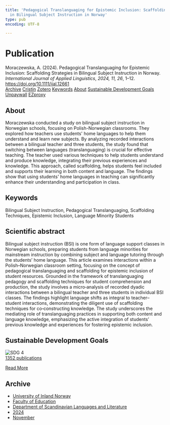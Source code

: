```yaml
---
title: 'Pedagogical Translanguaging for Epistemic Inclusion: Scaffolding Strategies
  in Bilingual Subject Instruction in Norway'
type: pub
encoding: UTF-8

---
```

<h1>Publication</h1>
<article id="csl-bib-container-UDWAXPTC" class="csl-bib-container">
  <div class="csl-bib-body"> <div class="csl-entry">Moraczewska, A. (2024). Pedagogical Translanguaging for Epistemic Inclusion: Scaffolding Strategies in Bilingual Subject Instruction in Norway. <i>International Journal of Applied Linguistics</i>, <i>2024, 11, 26</i>, 1–12. <a href="https://doi.org/10.1111/ijal.12661">https://doi.org/10.1111/ijal.12661</a></div> </div>
  <div class="csl-bib-buttons">
    <a href="#taxonomy-article-UDWAXPTC" alt="archive" class="csl-bib-button">Archive</a>
    <a href="https://app.cristin.no/results/show.jsf?id=2323736" alt="Cristin" class="csl-bib-button">Cristin</a>
    <a href="http://zotero.org/groups/5881554/items/UDWAXPTC" alt="Zotero" class="csl-bib-button">Zotero</a>
    <a href="#keywords-article-UDWAXPTC" alt="keywords" class="csl-bib-button">Keywords</a>
    <a href="#about-article-UDWAXPTC" alt="about_pub" class="csl-bib-button">About</a>
    <a href="#sdg-article-UDWAXPTC" alt="sdg" class="csl-bib-button">Sustainable Development Goals</a>
    <a href="https://doi.org/10.1111/ijal.12661" alt="Unpaywall" class="csl-bib-button">Unpaywall</a>
    <a href="https://doi.org/10.1111/ijal.12661" alt="EZproxy" class="csl-bib-button">EZproxy</a>
  </div>
  <div id="csl-bib-meta-container-UDWAXPTC"></div>
</article>
<div id="csl-bib-meta-UDWAXPTC" class="csl-bib-meta">
  <article id="about-article-UDWAXPTC" class="about_pub-article">
    <h1>About</h1>
    Moraczewska conducted a study on bilingual subject instruction in Norwegian schools, focusing on Polish-Norwegian classrooms. They explored how teachers use students' home languages to help them understand and learn new subjects. By analyzing recorded interactions between a bilingual teacher and three students, the study found that switching between languages (translanguaging) is crucial for effective teaching. The teacher used various techniques to help students understand and produce knowledge, integrating their previous experiences and knowledge. This approach, called scaffolding, helps students feel included and supports their learning in both content and language. The findings show that using students' home languages in teaching can significantly enhance their understanding and participation in class.
  </article>
  <article id="keywords-article-UDWAXPTC" class="keywords-article">
    <h1>Keywords</h1>
    Bilingual Subject Instruction, Pedagogical Translanguaging, Scaffolding Techniques, Epistemic Inclusion, Language Minority Students
  </article>
  <article id="abstract-article-UDWAXPTC" class="abstract-article">
    <h1>Scientific abstract</h1>
    Bilingual subject instruction (BSI) is one form of language support classes in Norwegian schools, preparing students from language minorities for mainstream instruction by combining subject and language tutoring through the students’ home language. This article examines interactions within a Polish–Norwegian classroom setting, focusing on the concept of pedagogical translanguaging and scaffolding for epistemic inclusion of student resources. Grounded in the framework of translanguaging pedagogy and scaffolding techniques for student comprehension and production, the study involves a micro‐analysis of recorded dyadic interactions between a bilingual teacher and three students in individual BSI classes. The findings highlight language shifts as integral to teacher–student interactions, demonstrating the diligent use of scaffolding techniques for co‐constructing knowledge. The study underscores the mediating role of translanguaging practices in supporting both content and language knowledge, emphasizing the active integration of students’ previous knowledge and experiences for fostering epistemic inclusion.
  </article>
  <article id="sdg-article-UDWAXPTC" class="sdg-article">
    <h1>Sustainable Development Goals</h1>
    <div class="sdg-container"><div id="sdg4" class="sdg">
        <img src="{{< params subfolder >}}images/sdg/sdg04_en.png" class="image" alt="SDG 4">
        <div class="sdg-overlay">
          <a href="{{< params subfolder >}}en/archive/?sdg=4#archive" class="sdg-publication-count"><span>1352</span> publications</a>
          <p><a href="https://sdgs.un.org/goals/goal4" class="sdg-read-more">Read More</a></p>
        </div>
      </div></div>
  </article>
  <article id="taxonomy-article-UDWAXPTC" class="taxonomy-article">
    <h1>Archive</h1>
    <ul>
      <li><a href="{{< params subfolder >}}en/archive/?key=3DCRN523">University of Inland Norway</a></li>
      <li><a href="{{< params subfolder >}}en/archive/?key=WYNZA47F">Faculty of Education</a></li>
      <li><a href="{{< params subfolder >}}en/archive/?key=T9U6ILTU">Department of Scandinavian Languages and Literature</a></li>
      <li><a href="{{< params subfolder >}}en/archive/?key=CAQL5F23">2024</a></li>
      <li><a href="{{< params subfolder >}}en/archive/?key=Y4X7E3SB">November</a></li>
    </ul>
  </article>
</div>
